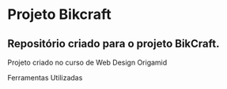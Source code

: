 # Projeto Bikcraft

<h2>Repositório criado para o projeto BikCraft.</h2>

Projeto criado no curso de Web Design Origamid

Ferramentas Utilizadas  


